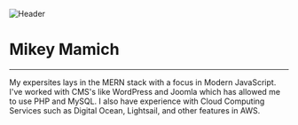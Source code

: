 ![Header](https://user-images.githubusercontent.com/28369586/152299304-16f805c0-bd39-49a0-aca9-cc12b2f783b2.png)


# Mikey Mamich

---

My expersites lays in the MERN stack with a focus in Modern JavaScript. I've worked with CMS's like WordPress and Joomla which has allowed me to use PHP and MySQL. I also have experience with Cloud Computing Services such as Digital Ocean, Lightsail, and other features in AWS. 
<!--
**MMMamich/MMMamich** is a ✨ _special_ ✨ repository because its `README.md` (this file) appears on your GitHub profile.

Here are some ideas to get you started:

- 🔭 I’m currently working on ...
- 🌱 I’m currently learning ...
- 👯 I’m looking to collaborate on ...
- 🤔 I’m looking for help with ...!

- 💬 Ask me about ...
- 📫 How to reach me: ...
- 😄 Pronouns: ...
- ⚡ Fun fact: ...
-->
